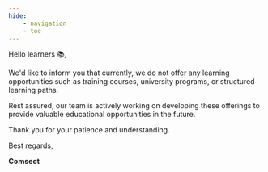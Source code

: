 ```yaml
---
hide:
    - navigation
    - toc
---
```


Hello learners 📚,

We'd like to inform you that currently, we do not offer any learning opportunities such as training courses, university programs, or structured learning paths.

Rest assured, our team is actively working on developing these offerings to provide valuable educational opportunities in the future.

Thank you for your patience and understanding.

Best regards,

**Comsect**

